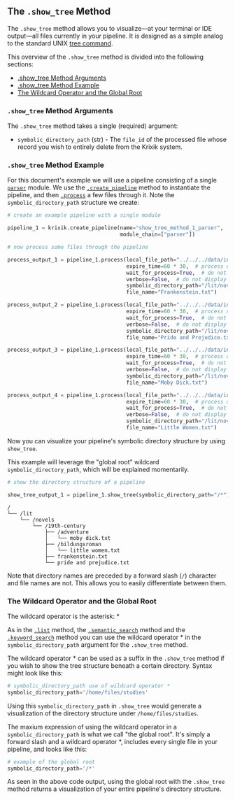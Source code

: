 ## The `.show_tree` Method

The `.show_tree` method allows you to visualize—at your terminal or IDE output—all files currently in your pipeline.  It is designed as a simple analog to the standard UNIX [tree command](https://www.tecmint.com/linux-tree-command-examples/).

This overview of the `.show_tree` method is divided into the following sections:

- [.show_tree Method Arguments](#.show_tree-method-arguments)
- [.show_tree Method Example](#.show_tree-method-example)
- [The Wildcard Operator and the Global Root](#the-wildcard-operator-and-the-global-root)

### `.show_tree` Method Arguments

The `.show_tree` method takes a single (required) argument:

- `symbolic_directory_path` (str) - The `file_id` of the processed file whose record you wish to entirely delete from the Krixik system.

### `.show_tree` Method Example

For this document's example we will use a pipeline consisting of a single [`parser`](../../modules/ai_model_modules/parser_module.md) module.  We use the [`.create_pipeline`](../pipeline_creation/create_pipeline.md) method to instantiate the pipeline, and then [`.process`](../parameters_processing_files_through_pipelines/process_method.md) a few files through it. Note the `symbolic_directory_path` structure we create:


```python
# create an example pipeline with a single module

pipeline_1 = krixik.create_pipeline(name="show_tree_method_1_parser",
                                    module_chain=["parser"])

# now process some files through the pipeline

process_output_1 = pipeline_1.process(local_file_path="../../../data/input/Frankenstein partial.txt", # the initial local filepath where the input JSON file is stored
                                      expire_time=60 * 30,  # process data will be deleted from the Krixik system in 30 minutes
                                      wait_for_process=True,  # do not wait for process to complete before returning IDE control to user
                                      verbose=False,  # do not display process update printouts upon running code
                                      symbolic_directory_path="/lit/novels/19th-century",
                                      file_name="Frankenstein.txt")

process_output_2 = pipeline_1.process(local_file_path="../../../data/input/Pride and Prejudice partial.txt", # the initial local filepath where the input JSON file is stored
                                      expire_time=60 * 30,  # process data will be deleted from the Krixik system in 30 minutes
                                      wait_for_process=True,  # do not wait for process to complete before returning IDE control to user
                                      verbose=False,  # do not display process update printouts upon running code
                                      symbolic_directory_path="/lit/novels/19th-century",
                                      file_name="Pride and Prejudice.txt")

process_output_3 = pipeline_1.process(local_file_path="../../../data/input/Moby Dick partial.txt", # the initial local filepath where the input JSON file is stored
                                      expire_time=60 * 30,  # process data will be deleted from the Krixik system in 30 minutes
                                      wait_for_process=True,  # do not wait for process to complete before returning IDE control to user
                                      verbose=False,  # do not display process update printouts upon running code
                                      symbolic_directory_path="/lit/novels/19th-century/adventure",
                                      file_name="Moby Dick.txt")

process_output_4 = pipeline_1.process(local_file_path="../../../data/input/Little Women partial.txt", # the initial local filepath where the input JSON file is stored
                                      expire_time=60 * 30,  # process data will be deleted from the Krixik system in 30 minutes
                                      wait_for_process=True,  # do not wait for process to complete before returning IDE control to user
                                      verbose=False,  # do not display process update printouts upon running code
                                      symbolic_directory_path="/lit/novels/19th-century/bildungsroman",
                                      file_name="Little Women.txt")
```

Now you can visualize your pipeline's symbolic directory structure by using `show_tree`.

This example will leverage the "global root" wildcard `symbolic_directory_path`, which will be explained momentarily.


```python
# show the directory structure of a pipeline

show_tree_output_1 = pipeline_1.show_tree(symbolic_directory_path="/*")
```

    /
    └── /lit
        └── /novels
            └── /19th-century
                ├── /adventure
                │   └── moby dick.txt
                ├── /bildungsroman
                │   └── little women.txt
                ├── frankenstein.txt
                └── pride and prejudice.txt


Note that directory names are preceded by a forward slash (`/`) character and file names are not. This allows you to easily differentiate between them.

### The Wildcard Operator and the Global Root

The wildcard operator is the asterisk: *

As in the [`.list`](list_method.md) method, the [`.semantic_search`](../search_methods/semantic_search_method.md) method and the [`.keyword_search`](../search_methods/keyword_search_method.md) method you can use the wildcard operator * in the `symbolic_directory_path` argument for the `.show_tree` method.

The wildcard operator * can be used as a suffix in the `.show_tree` method if you wish to show the tree structure beneath a certain directory. Syntax might look like this:

```python
# symbolic_directory_path use of wildcard operator *
symbolic_directory_path='/home/files/studies'
```

Using this `symbolic_directory_path` in `.show_tree` would generate a visualization of the directory structure under `/home/files/studies`.

The maxium expression of using the wildcard operator in a `symbolic_directory_path` is what we call "the global root". It's simply a forward slash and a wildcard operator *, includes every single file in your pipeline, and looks like this:

```python
# example of the global root
symbolic_directory_path='/*'
```

As seen in the above code output, using the global root with the `.show_tree` method returns a visualization of your entire pipeline's directory structure.
